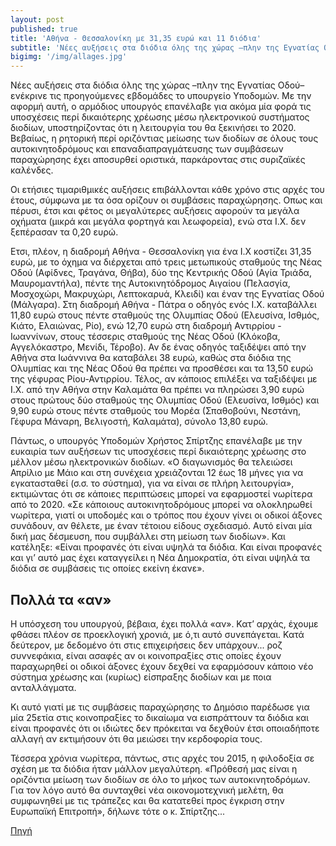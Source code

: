 ```yaml
---
layout: post
published: true
title: 'Αθήνα - Θεσσαλονίκη με 31,35 ευρώ και 11 διόδια'
subtitle: 'Νέες αυξήσεις στα διόδια όλης της χώρας –πλην της Εγνατίας Οδού– '
bigimg: '/img/allages.jpg'	
---
```


Νέες αυξήσεις στα διόδια όλης της χώρας –πλην της Εγνατίας Οδού– ενέκρινε τις προηγούμενες εβδομάδες το υπουργείο Υποδομών. Με την αφορμή αυτή, ο αρμόδιος υπουργός επανέλαβε για ακόμα μία φορά τις υποσχέσεις περί δικαιότερης χρέωσης μέσω ηλεκτρονικού συστήματος διοδίων, υποστηρίζοντας ότι η λειτουργία του θα ξεκινήσει το 2020. Βεβαίως, η ρητορική περί οριζόντιας μείωσης των διοδίων σε όλους τους αυτοκινητοδρόμους και επαναδιαπραγμάτευσης των συμβάσεων παραχώρησης έχει αποσυρθεί οριστικά, παρκάροντας στις συριζαϊκές καλένδες.

Οι ετήσιες τιμαριθμικές αυξήσεις επιβάλλονται κάθε χρόνο στις αρχές του έτους, σύμφωνα με τα όσα ορίζουν οι συμβάσεις παραχώρησης. Οπως και πέρυσι, έτσι και φέτος οι μεγαλύτερες αυξήσεις αφορούν τα μεγάλα οχήματα (μικρά και μεγάλα φορτηγά και λεωφορεία), ενώ στα Ι.Χ. δεν ξεπέρασαν τα 0,20 ευρώ.

Ετσι, πλέον, η διαδρομή Αθήνα - Θεσσαλονίκη για ένα Ι.Χ κοστίζει 31,35 ευρώ, με το όχημα να διέρχεται από τρεις μετωπικούς σταθμούς της Νέας Οδού (Αφίδνες, Τραγάνα, Θήβα), δύο της Κεντρικής Οδού (Αγία Τριάδα, Μαυρομαντήλα), πέντε της Αυτοκινητόδρομος Αιγαίου (Πελασγία, Μοσχοχώρι, Μακρυχώρι, Λεπτοκαρυά, Κλειδί) και έναν της Εγνατίας Οδού (Μάλγαρα). Στη διαδρομή Αθήνα - Πάτρα ο οδηγός ενός Ι.Χ. καταβάλλει 11,80 ευρώ στους πέντε σταθμούς της Ολυμπίας Οδού (Ελευσίνα, Ισθμός, Κιάτο, Ελαιώνας, Ρίο), ενώ 12,70 ευρώ στη διαδρομή Αντιρρίου - Ιωαννίνων, στους τέσσερις σταθμούς της Νέας Οδού (Κλόκοβα, Αγγελόκαστρο, Μενίδι, Τέροβο). Αν δε ένας οδηγός ταξιδέψει από την Αθήνα στα Ιωάννινα θα καταβάλει 38 ευρώ, καθώς στα διόδια της Ολυμπίας και της Νέας Οδού θα πρέπει να προσθέσει και τα 13,50 ευρώ της γέφυρας Ρίου-Αντιρρίου. Τέλος, αν κάποιος επιλέξει να ταξιδέψει με Ι.Χ. από την Αθήνα στην Καλαμάτα θα πρέπει να πληρώσει 3,90 ευρώ στους πρώτους δύο σταθμούς της Ολυμπίας Οδού (Ελευσίνα, Ισθμός) και 9,90 ευρώ στους πέντε σταθμούς του Μορέα (Σπαθοβούνι, Νεστάνη, Γέφυρα Μάναρη, Βελιγοστή, Καλαμάτα), σύνολο 13,80 ευρώ.

Πάντως, ο υπουργός Υποδομών Χρήστος Σπίρτζης επανέλαβε με την ευκαιρία των αυξήσεων τις υποσχέσεις περί δικαιότερης χρέωσης στο μέλλον μέσω ηλεκτρονικών διοδίων. «Ο διαγωνισμός θα τελειώσει Απρίλιο με Μάιο και στη συνέχεια χρειάζονται 12 έως 18 μήνες για να εγκατασταθεί (σ.σ. το σύστημα), για να είναι σε πλήρη λειτουργία», εκτιμώντας ότι σε κάποιες περιπτώσεις μπορεί να εφαρμοστεί νωρίτερα από το 2020. «Σε κάποιους αυτοκινητοδρόμους μπορεί να ολοκληρωθεί νωρίτερα, γιατί οι υποδομές και ο τρόπος που έχουν γίνει οι οδικοί άξονες συνάδουν, αν θέλετε, με έναν τέτοιου είδους σχεδιασμό. Αυτό είναι μία δική μας δέσμευση, που συμβάλλει στη μείωση των διοδίων». Και κατέληξε: «Είναι προφανές ότι είναι υψηλά τα διόδια. Και είναι προφανές και γι’ αυτό μας έχει καταγγείλει η Νέα Δημοκρατία, ότι είναι υψηλά τα διόδια σε συμβάσεις τις οποίες εκείνη έκανε».

## Πολλά τα «αν»

Η υπόσχεση του υπουργού, βέβαια, έχει πολλά «αν». Κατ’ αρχάς, έχουμε φθάσει πλέον σε προεκλογική χρονιά, με ό,τι αυτό συνεπάγεται. Κατά δεύτερον, με δεδομένο ότι στις επιχειρήσεις δεν υπάρχουν... ροζ συννεφάκια, είναι ασαφές αν οι κοινοπραξίες στις οποίες έχουν παραχωρηθεί οι οδικοί άξονες έχουν δεχθεί να εφαρμόσουν κάποιο νέο σύστημα χρέωσης και (κυρίως) είσπραξης διοδίων και με ποια ανταλλάγματα.

Κι αυτό γιατί με τις συμβάσεις παραχώρησης το Δημόσιο παρέδωσε για μία 25ετία στις κοινοπραξίες το δικαίωμα να εισπράττουν τα διόδια και είναι προφανές ότι οι ιδιώτες δεν πρόκειται να δεχθούν έτσι οποιαδήποτε αλλαγή αν εκτιμήσουν ότι θα μειώσει την κερδοφορία τους.

Τέσσερα χρόνια νωρίτερα, πάντως, στις αρχές του 2015, η φιλοδοξία σε σχέση με τα διόδια ήταν μάλλον μεγαλύτερη. «Πρόθεσή μας είναι η οριζόντια μείωση των διοδίων σε όλο το μήκος των αυτοκινητοδρόμων. Για τον λόγο αυτό θα συνταχθεί νέα οικονομοτεχνική μελέτη, θα συμφωνηθεί με τις τράπεζες και θα κατατεθεί προς έγκριση στην Ευρωπαϊκή Επιτροπή», δήλωνε τότε ο κ. Σπίρτζης...



[Πηγή](http://www.kathimerini.gr/1004501/article/epikairothta/ellada/a8hna---8essalonikh-me-3135-eyrw-kai-11-diodia)


